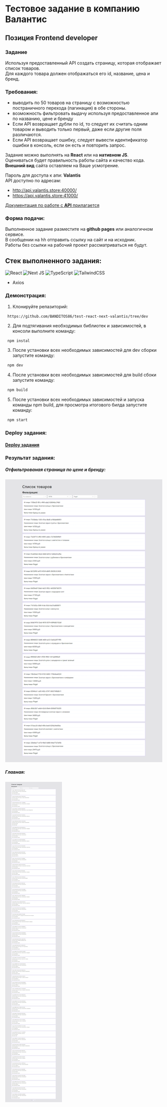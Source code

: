 # Тестовое задание в компанию Валантис
## Позиция Frontend developer

### Задание
Используя предоставленный API создать страницу, которая отображает список товаров.  
Для каждого товара должен отображаться его id, название, цена и бренд.

### Требования:
* выводить по 50 товаров на страницу с возможностью постраничного перехода (пагинация) в обе стороны.
* возможность фильтровать выдачу используя предоставленное апи по названию, цене и бренду
* Если API возвращает дубли по id, то следует их считать одним товаром и выводить только первый, даже если другие поля различаются.
* Если API возвращает ошибку, следует вывести идентификатор ошибки в консоль, если он есть и повторить запрос.

Задание можно выполнять на **React** или на **нативном JS**.  
Оцениваться будет правильность работы сайта и качество кода.  
**Внешний вид** сайта оставляем на Ваше усмотрение.

Пароль для доступа к апи: **Valantis**  
API доступно по адресам:  
* http://api.valantis.store:40000/
* https://api.valantis.store:41000/  


[Документация по работе с **API** прилагается](https://github.com/ValantisJewelry/TestTaskValantis/blob/main/API.md)

### Форма подачи:
Выполненное задание разместите на **github pages** или аналогичном сервисе.  
В сообщении на hh отправить ссылку на сайт и на исходник.  
Работы без ссылки на рабочий проект рассматриваться не будут.

## Стек выполненного задания:
![React](https://img.shields.io/badge/react-%2320232a.svg?style=for-the-badge&logo=react&logoColor=%2361DAFB) ![Next JS](https://img.shields.io/badge/Next-black?style=for-the-badge&logo=next.js&logoColor=white) ![TypeScript](https://img.shields.io/badge/typescript-%23007ACC.svg?style=for-the-badge&logo=typescript&logoColor=white) ![TailwindCSS](https://img.shields.io/badge/tailwindcss-%2338B2AC.svg?style=for-the-badge&logo=tailwind-css&logoColor=white)

- Axios

### Демонстрация:
1. Клонируйте репазиторий:
```
 https://github.com/BANDITOS86/test-react-next-valantis/tree/dev
```

2. Для подтягивания необходимых библиотек и зависимостей, в консоли выполните команду:
```javascript
 npm instal
```
3. После установки всех необходимых зависимостей для dev сборки запустите команду:
```javascript
 npm dev
```
4. После установки всех необходимых зависимостей для build сбоки запустите команду:
```javascript
 npm build
```
5. После установки всех необходимых зависимостей и запуска команды npm build, для просмотра итогового билда запустите команду:
```javascript
 npm start
```

### Deploy задания:
#### [Deploy задания](https://test-react-next-valantis.vercel.app/ "Deploy задания")

### Результат задания:
##### Отфильтрованая страница по цене и бренду:
[![My cv](https://github.com/BANDITOS86/my-img/blob/main/valantis-filtered-price-and-brand.png?raw=true)](https://test-react-next-valantis.vercel.app/)
##### Главная: 
[![My cv](https://github.com/BANDITOS86/my-img/blob/main/valantis-home.png?raw=true)](https://test-react-next-valantis.vercel.app/)